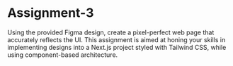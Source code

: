 # Assignment-3
 Using the provided Figma design, create a pixel-perfect web page that accurately reflects the UI. This assignment is aimed at honing your skills in implementing designs into a Next.js project styled with Tailwind CSS, while using component-based architecture.
